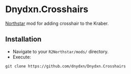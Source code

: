 # Dnydxn.Crosshairs

[Northstar](https://northstar.tf/) mod for adding crosshair to the Kraber.

## Installation

- Navigate to your `R2Northstar/mods/` directory.  
- Execute:
```
git clone https://github.com/dnydxn/Dnydxn.Crosshairs
```
